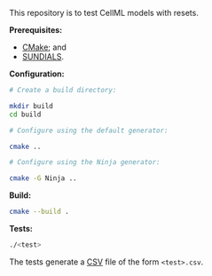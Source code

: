 This repository is to test CellML models with resets.

**Prerequisites:**
- [CMake](https://cmake.org/); and
- [SUNDIALS](https://computing.llnl.gov/projects/sundials).

**Configuration:**
```bash
# Create a build directory:

mkdir build
cd build

# Configure using the default generator:

cmake ..

# Configure using the Ninja generator:

cmake -G Ninja ..
```

**Build:**
```bash
cmake --build .
```

**Tests:**
```bash
./<test>
```

The tests generate a [CSV](https://en.wikipedia.org/wiki/Comma-separated_values) file of the form `<test>.csv`.
